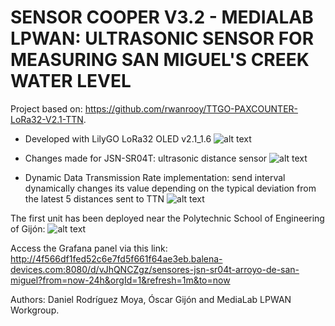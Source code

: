 # SENSOR COOPER V3.2 - MEDIALAB LPWAN: ULTRASONIC SENSOR FOR MEASURING SAN MIGUEL'S CREEK WATER LEVEL

Project based on: https://github.com/rwanrooy/TTGO-PAXCOUNTER-LoRa32-V2.1-TTN.

- Developed with LilyGO LoRa32 OLED v2.1_1.6
![alt text](https://github.com/medialablpwan/waterlevelcontrol/blob/main/pics/Screenshot%202023-11-13%20194151.png)

- Changes made for JSN-SR04T: ultrasonic distance sensor
![alt text](https://github.com/medialablpwan/waterlevelcontrol/blob/main/pics/61rPJNXbuNL._AC_UF894%2C1000_QL80_.jpg)

- Dynamic Data Transmission Rate implementation: send interval dynamically changes its value depending on the typical deviation from the latest 5 distances sent to TTN
![alt text](https://github.com/medialablpwan/waterlevelcontrol/blob/main/pics/Screenshot%202023-11-06%20131622.png)

The first unit has been deployed near the Polytechnic School of Engineering of Gijón:
![alt text](https://github.com/medialablpwan/waterlevelcontrol/blob/main/pics/9_Sensor%20Cooper%20en%20Arroyo%20de%20San%20Miguel.jpg)

Access the Grafana panel via this link:
http://4f566df1fed52c6e7fd5f661f64ae3eb.balena-devices.com:8080/d/vJhQNCZgz/sensores-jsn-sr04t-arroyo-de-san-miguel?from=now-24h&orgId=1&refresh=1m&to=now

Authors: Daniel Rodríguez Moya, Óscar Gijón and MediaLab LPWAN Workgroup.
